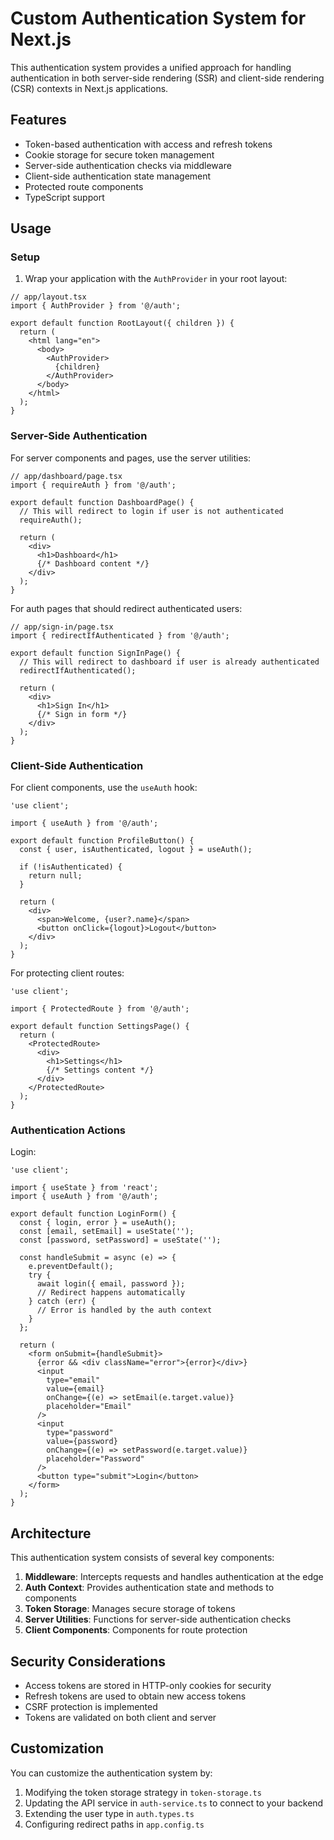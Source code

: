 # Custom Authentication System for Next.js

This authentication system provides a unified approach for handling authentication in both server-side rendering (SSR) and client-side rendering (CSR) contexts in Next.js applications.

## Features

- Token-based authentication with access and refresh tokens
- Cookie storage for secure token management
- Server-side authentication checks via middleware
- Client-side authentication state management
- Protected route components
- TypeScript support

## Usage

### Setup

1. Wrap your application with the `AuthProvider` in your root layout:

```tsx
// app/layout.tsx
import { AuthProvider } from '@/auth';

export default function RootLayout({ children }) {
  return (
    <html lang="en">
      <body>
        <AuthProvider>
          {children}
        </AuthProvider>
      </body>
    </html>
  );
}
```

### Server-Side Authentication

For server components and pages, use the server utilities:

```tsx
// app/dashboard/page.tsx
import { requireAuth } from '@/auth';

export default function DashboardPage() {
  // This will redirect to login if user is not authenticated
  requireAuth();
  
  return (
    <div>
      <h1>Dashboard</h1>
      {/* Dashboard content */}
    </div>
  );
}
```

For auth pages that should redirect authenticated users:

```tsx
// app/sign-in/page.tsx
import { redirectIfAuthenticated } from '@/auth';

export default function SignInPage() {
  // This will redirect to dashboard if user is already authenticated
  redirectIfAuthenticated();
  
  return (
    <div>
      <h1>Sign In</h1>
      {/* Sign in form */}
    </div>
  );
}
```

### Client-Side Authentication

For client components, use the `useAuth` hook:

```tsx
'use client';

import { useAuth } from '@/auth';

export default function ProfileButton() {
  const { user, isAuthenticated, logout } = useAuth();
  
  if (!isAuthenticated) {
    return null;
  }
  
  return (
    <div>
      <span>Welcome, {user?.name}</span>
      <button onClick={logout}>Logout</button>
    </div>
  );
}
```

For protecting client routes:

```tsx
'use client';

import { ProtectedRoute } from '@/auth';

export default function SettingsPage() {
  return (
    <ProtectedRoute>
      <div>
        <h1>Settings</h1>
        {/* Settings content */}
      </div>
    </ProtectedRoute>
  );
}
```

### Authentication Actions

Login:

```tsx
'use client';

import { useState } from 'react';
import { useAuth } from '@/auth';

export default function LoginForm() {
  const { login, error } = useAuth();
  const [email, setEmail] = useState('');
  const [password, setPassword] = useState('');
  
  const handleSubmit = async (e) => {
    e.preventDefault();
    try {
      await login({ email, password });
      // Redirect happens automatically
    } catch (err) {
      // Error is handled by the auth context
    }
  };
  
  return (
    <form onSubmit={handleSubmit}>
      {error && <div className="error">{error}</div>}
      <input 
        type="email" 
        value={email} 
        onChange={(e) => setEmail(e.target.value)} 
        placeholder="Email" 
      />
      <input 
        type="password" 
        value={password} 
        onChange={(e) => setPassword(e.target.value)} 
        placeholder="Password" 
      />
      <button type="submit">Login</button>
    </form>
  );
}
```

## Architecture

This authentication system consists of several key components:

1. **Middleware**: Intercepts requests and handles authentication at the edge
2. **Auth Context**: Provides authentication state and methods to components
3. **Token Storage**: Manages secure storage of tokens
4. **Server Utilities**: Functions for server-side authentication checks
5. **Client Components**: Components for route protection

## Security Considerations

- Access tokens are stored in HTTP-only cookies for security
- Refresh tokens are used to obtain new access tokens
- CSRF protection is implemented
- Tokens are validated on both client and server

## Customization

You can customize the authentication system by:

1. Modifying the token storage strategy in `token-storage.ts`
2. Updating the API service in `auth-service.ts` to connect to your backend
3. Extending the user type in `auth.types.ts`
4. Configuring redirect paths in `app.config.ts` 